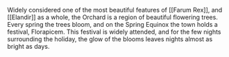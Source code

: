 Widely considered one of the most beautiful features of [[Farum Rex]], and [[Elandir]] as a whole, the Orchard is a region of beautiful flowering trees. Every spring the trees bloom, and on the Spring Equinox the town holds a festival, Florapicem. This festival is widely attended, and for the few nights surrounding the holiday, the glow of the blooms leaves nights almost as bright as days.